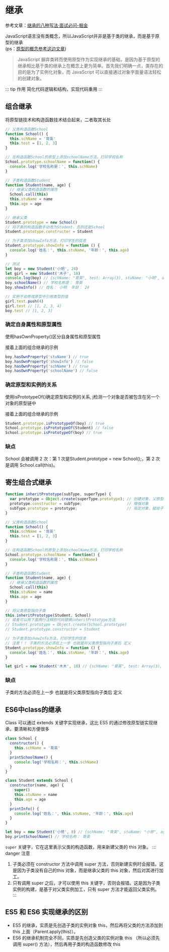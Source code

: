 # 继承

参考文章：[继承的八种写法·面试必问-掘金](https://juejin.im/post/5c40408bf265da61193c1606)

JavaScript语言没有类概念，所以JavaScript并非是基于类的继承，而是基于原型的继承  
(ps：[原型的概念参考这边文章](http://localhost:7729/blog/accumulate/JavaScript/JS%E6%9E%84%E9%80%A0%E5%87%BD%E6%95%B0-%E5%8E%9F%E5%9E%8B-%E5%8E%9F%E5%9E%8B%E9%93%BE.html))

> JavaScript 摒弃类转而使用原型作为实现继承的基础，是因为基于原型的继承相比基于类的继承上在概念上更为简单。首先我们明确一点，类存在的目的是为了实例化对象，而 JavaScript 可以直接通过对象字面量语法轻松的创建对象。

::: tip 作用
简化代码逻辑和结构，实现代码重用
:::

## 组合继承

将原型链技术和构造函数技术结合起来，二者取其长处

```js
// 父类构造函数School
function School() {
  this.schName = '育英'
  this.test = [1, 2, 3]
}

// 在构造函数School的原型上添加schoolName方法，打印学校名称
School.prototype.schoolName = function() {
  console.log('学校名称是：', this.schName)
}

// 子类构造函数Student
function Student(name, age) {
  // 继承父类构造函数的属性
  School.call(this)
  this.stuName = name
  this.age = age
}

// 继承父类
Student.prototype = new School()
// 将子类的构造函数手动改为Student，否则还是School
Student.prototype.constructor = Student

// 为子类添加showInfo方法，打印学生的信息
Student.prototype.showInfo = function () {
  console.log('姓名：', this.stuName, '年龄：', this.age)
}

// 测试
let boy = new Student('小明', 24)
let girl = new Student('木子', 18)
console.log(boy) // {schName: "育英", test: Array(3), stuName: "小明", age: 24}
boy.schoolName() // 学校名称是： 育英
boy.showInfo() // 姓名： 小明  年龄： 24

// 实例不会修改原型中引用类型的值
girl.test.push(4)
girl.test // [1, 2, 3, 4]
boy.test // [1, 2, 3]
```

### 确定自身属性和原型属性

使用hasOwnProperty()区分自身属性和原型属性

接着上面的组合继承的示例

```js
boy.hasOwnProperty('stuName') // true
boy.hasOwnProperty('showInfo') // false
boy.hasOwnProperty('schName') // true
boy.hasOwnProperty('schoolName') // false
```

### 确定原型和实例的关系

使用isPrototypeOf()确定原型和实例的关系, j检测一个对象是否被包含在另一个对象的原型链中

接着上面的组合继承的示例

```js
Student.prototype.isPrototypeOf(boy) // true
School.prototype.isPrototypeOf(Student) // false
School.prototype.isPrototypeOf(boy) // true
```

### 缺点

School 会被调用 2 次：第 1 次是Student.prototype = new School();，第 2 次是调用 School.call(this)。

## 寄生组合式继承

```js
function inheritPrototype(subType, superType) {
  var prototype = Object.create(superType.prototype); // 创建对象，父原型的副本
  prototype.constructor = subType;                    // 增强对象
  subType.prototype = prototype;                      // 指定对象，赋给子的原型
}

// 父类构造函数School
function School() {
  this.schName = '育英'
  this.test = [1, 2, 3]
}

// 在构造函数School的原型上添加schoolName方法，打印学校名称
School.prototype.schoolName = function() {
  console.log('学校名称是：', this.schName)
}

// 子类构造函数Student
function Student(name, age) {
  // 继承父类构造函数的属性
  School.call(this)
  this.stuName = name
  this.age = age
}

// 将父类原型指向子类
this.inheritPrototype(Student, School)
// 或者可以用下面两行注释的代码替换inheritPrototype方法
// Student.prototype = Object.create(School.prototype)
// Student.prototype.constructor = Student

// 为子类添加showInfo方法，打印学生的信息
// 注意！！ 子类的方法必须在上一步 也就是将父类原型指向子类后 定义
Student.prototype.showInfo = function () {
  console.log('姓名：', this.stuName, '年龄：', this.age)
}

let girl = new Student('木木', 18) // {schName: "育英", test: Array(3), stuName: "木木", age: 18}
```

### 缺点

子类的方法必须在上一步 也就是将父类原型指向子类后 定义

## ES6中class的继承

Class 可以通过 extends 关键字实现继承，这比 ES5 的通过修改原型链实现继承，要清晰和方便很多

```js
class School {
  constructor() {
    this.schName = '育英'
  }
  printSchoolName() {
    console.log('学校名称：', this.schName)
  }
}

class Student extends School {
  constructor(name, age) {
    super()
    this.stuName = name
    this.age = age
  }
  printInfo() {
    console.log('姓名：', this.stuName, '年龄：', this.age)
  }
}

let boy = new Student('小修', 8) // {schName: "育英", stuName: "小修", age: 8}
boy.printSchoolName() // 学校名称： 育英
```

`super` 关键字，它在这里表示父类的构造函数，用来新建父类的 this 对象。
::: danger 注意
1. 子类必须在 constructor 方法中调用 super 方法，否则新建实例时会报错。这是因为子类没有自己的this 对象，而是继承父类的 this 对象，然后对其进行加工。
2. 只有调用 super 之后，才可以使用 this 关键字，否则会报错。这是因为子类实例的构建，是基于对父类实例加工，只有 super 方法才能返回父类实例。
:::

## ES5 和 ES6 实现继承的区别

  * ES5 的继承，实质是先创造子类的实例对象 this，然后再将父类的方法添加到 this 上面（Parent.apply(this)）。  
  * ES6 的继承机制完全不同，实质是先创造父类的实例对象 this （所以必须先调用 super() 方法），然后再用子类的构造函数修改 this
